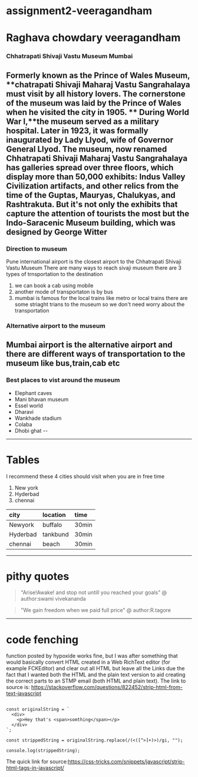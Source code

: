 # assignment2-veeragandham
# Raghava chowdary veeragandham
### Chhatrapati Shivaji Vastu Museum Mumbai

Formerly known as the Prince of Wales Museum, **chatrapati Shivaji Maharaj Vastu Sangrahalaya  must visit by all history lovers. The cornerstone of the museum was laid by the Prince of Wales when he visited the city in 1905. ** During World War I,**the museum served as a military hospital. Later in 1923, it was formally inaugurated by Lady Llyod, wife of Governor General Llyod. The museum, now renamed Chhatrapati Shivaji Maharaj Vastu Sangrahalaya has galleries spread over three floors, which display more than 50,000 exhibits: Indus Valley Civilization artifacts, and other relics from the time of the Guptas, Mauryas, Chalukyas, and Rashtrakuta. But it's not only the exhibits that capture the attention of tourists the most but the Indo-Saracenic Museum building, which was designed by George Witter 
---
### Direction to museum
Pune international airport is the closest airport to the  Chhatrapati Shivaji Vastu Museum
There are many ways to reach sivaji museum there are 3 types of trnsportation to the destination
1. we can book a cab using mobile 
2. another mode of transportaton is by bus 
3. mumbai is famous for the local trains like metro or local trains there are some striaght trians to the museum so we don't need worry about the transportation
### Alternative airport to the museum

Mumbai airport is the alternative airport and there are different ways of transportation to the museum like bus,train,cab etc
---
### Best places to vist around the museum
- Elephant caves
- Mani bhavan museum
- Essel world
- Dharavi
- Wankhade stadium
- Colaba
- Dhobi ghat
--
---
# Tables
I recommend these 4 cities should visit when you are in free time
1. New york
2. Hyderbad 
3. chennai

|city | location | time |
|:-----| :--------|:-----|
|Newyork|buffalo|30min|
|Hyderbad|tankbund|30min|
|chennai|beach|30min|

---
# pithy quotes
> "Arise!Awake! and stop not untill you reached your goals"
>@ author:swami vivekananda<br>

>"We gain freedom when we paid full price"
>@ author:R.tagore<br>

---
# code fenching
 function posted by hypoxide works fine, but I was after something that would basically convert HTML created in a Web RichText editor (for example FCKEditor) and clear out all HTML but leave all the Links due the fact that I wanted both the HTML and the plain text version to aid creating the correct parts to an STMP email (both HTML and plain text).
The link to source is: <https://stackoverflow.com/questions/822452/strip-html-from-text-javascript>
```

const originalString = `
  <div>
    <p>Hey that's <span>somthing</span></p>
  </div>
`;

const strippedString = originalString.replace(/(<([^>]+)>)/gi, "");

console.log(strippedString);
````
The quick link for source:<https://css-tricks.com/snippets/javascript/strip-html-tags-in-javascript/>